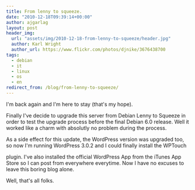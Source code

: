 ```yaml
---
title: From lenny to squeeze.
date: "2010-12-18T09:39:14+00:00"
author: ajgarlag
layout: post
header_img:
  url: "assets/img/2010-12-18-from-lenny-to-squeeze/header.jpg"
  author: Karl Wright
  author_url: https://www.flickr.com/photos/djnike/3676438700
tags:
  - debian
  - it
  - linux
  - os
  - en
redirect_from: /blog/from-lenny-to-squeeze/
---
```

I'm back again and I'm here to stay (that's my hope).

Finally I've decide to upgrade this server from Debian Lenny to Squeeze in order to test the upgrade process before the final Debian 6.0 release. Well it worked like a charm with absolutly no problem during the process.

As a side effect for this update, the WordPress version was upgraded too, so now I'm running WordPress 3.0.2 and I could finally install the WPTouch

plugin. I've also installed the official WordPress App from the iTunes App Store so I can post from everywhere everytime. Now I have no excuses to leave this boring blog alone.

Well, that's all folks.
